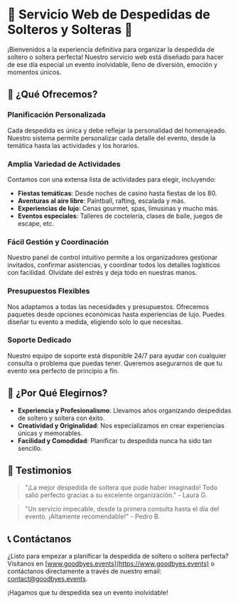 ﻿# 🎉 Servicio Web de Despedidas de Solteros y Solteras 🎉

¡Bienvenidos a la experiencia definitiva para organizar la despedida de soltero o soltera perfecta! Nuestro servicio web está diseñado para hacer de ese día especial un evento inolvidable, lleno de diversión, emoción y momentos únicos. 

## 🚀 ¿Qué Ofrecemos?

### Planificación Personalizada
Cada despedida es única y debe reflejar la personalidad del homenajeado. Nuestro sistema permite personalizar cada detalle del evento, desde la temática hasta las actividades y los horarios.

### Amplia Variedad de Actividades
Contamos con una extensa lista de actividades para elegir, incluyendo:
- **Fiestas temáticas**: Desde noches de casino hasta fiestas de los 80.
- **Aventuras al aire libre**: Paintball, rafting, escalada y más.
- **Experiencias de lujo**: Cenas gourmet, spas, limusinas y mucho más.
- **Eventos especiales**: Talleres de coctelería, clases de baile, juegos de escape, etc.

### Fácil Gestión y Coordinación
Nuestro panel de control intuitivo permite a los organizadores gestionar invitados, confirmar asistencias, y coordinar todos los detalles logísticos con facilidad. Olvídate del estrés y deja todo en nuestras manos.

### Presupuestos Flexibles
Nos adaptamos a todas las necesidades y presupuestos. Ofrecemos paquetes desde opciones económicas hasta experiencias de lujo. Puedes diseñar tu evento a medida, eligiendo solo lo que necesitas.

### Soporte Dedicado
Nuestro equipo de soporte está disponible 24/7 para ayudar con cualquier consulta o problema que puedas tener. Queremos asegurarnos de que tu evento sea perfecto de principio a fin.

## 🎯 ¿Por Qué Elegirnos?

- **Experiencia y Profesionalismo**: Llevamos años organizando despedidas de soltero y soltera con éxito.
- **Creatividad y Originalidad**: Nos especializamos en crear experiencias únicas y memorables.
- **Facilidad y Comodidad**: Planificar tu despedida nunca ha sido tan sencillo.

## 🌟 Testimonios

> "¡La mejor despedida de soltera que pude haber imaginado! Todo salió perfecto gracias a su excelente organización." - Laura G.

> "Un servicio impecable, desde la primera consulta hasta el día del evento. ¡Altamente recomendable!" - Pedro B.

## 📞 Contáctanos

¿Listo para empezar a planificar la despedida de soltero o soltera perfecta? Visítanos en [www.goodbyes.events](https://www.goodbyes.events) o contáctanos directamente a través de nuestro email: contact@goodbyes.events.

¡Hagamos que tu despedida sea un evento inolvidable!